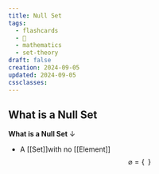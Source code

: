 ```yaml
---
title: Null Set
tags:
  - flashcards
  - 🌱
  - mathematics
  - set-theory
draft: false
creation: 2024-09-05
updated: 2024-09-05
cssclasses:
---
```

## What is a Null Set

**What is a Null Set**
↓
- A [[Set]]with no [[Element]]
$$\varnothing = \{ \, \,  \, \}$$
<!--SR:!2025-01-01,16,290-->

